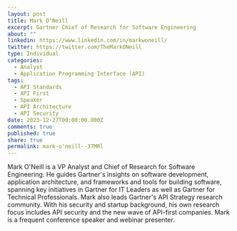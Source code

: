 ```yaml
---
layout: post
title: Mark O'Neill
excerpt: Gartner Chief of Research for Software Engineering
about: ""
linkedin: https://www.linkedin.com/in/markwoneill/
twitter: https://twitter.com/TheMarkONeill
type: Individual
categories:
  - Analyst
  - Application Programming Interface (API)
tags:
  - API Standards
  - API First
  - Speaker
  - API Architecture
  - API Security
date: 2023-12-27T00:00:00.000Z
comments: true
published: true
share: true
permalink: mark-o'neill--37MRl
---
```

Mark O'Neill is a VP Analyst and Chief of Research for Software Engineering. He guides Gartner's insights on software development, application architecture, and frameworks and tools for building software, spanning key initiatives in Gartner for IT Leaders as well as Gartner for Technical Professionals. Mark also leads Gartner's API Strategy research community. With his security and startup background, his own research focus includes API security and the new wave of API-first companies. Mark is a frequent conference speaker and webinar presenter.


